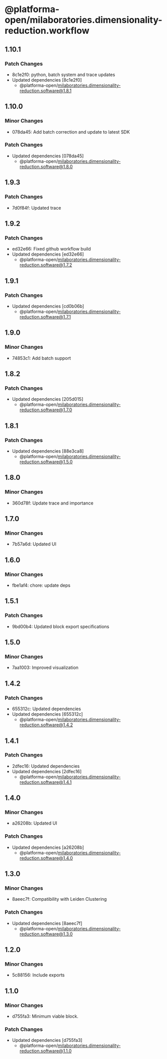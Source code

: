 # @platforma-open/milaboratories.dimensionality-reduction.workflow

## 1.10.1

### Patch Changes

- 8c1e2f0: python, batch system and trace updates
- Updated dependencies [8c1e2f0]
  - @platforma-open/milaboratories.dimensionality-reduction.software@1.8.1

## 1.10.0

### Minor Changes

- 078da45: Add batch correction and update to latest SDK

### Patch Changes

- Updated dependencies [078da45]
  - @platforma-open/milaboratories.dimensionality-reduction.software@1.8.0

## 1.9.3

### Patch Changes

- 7d0f84f: Updated trace

## 1.9.2

### Patch Changes

- ed32e66: Fixed github workflow build
- Updated dependencies [ed32e66]
  - @platforma-open/milaboratories.dimensionality-reduction.software@1.7.2

## 1.9.1

### Patch Changes

- Updated dependencies [cd0b06b]
  - @platforma-open/milaboratories.dimensionality-reduction.software@1.7.1

## 1.9.0

### Minor Changes

- 74853c1: Add batch support

## 1.8.2

### Patch Changes

- Updated dependencies [205d015]
  - @platforma-open/milaboratories.dimensionality-reduction.software@1.7.0

## 1.8.1

### Patch Changes

- Updated dependencies [88e3ca8]
  - @platforma-open/milaboratories.dimensionality-reduction.software@1.5.0

## 1.8.0

### Minor Changes

- 360d78f: Update trace and importance

## 1.7.0

### Minor Changes

- 7b57a6d: Updated UI

## 1.6.0

### Minor Changes

- fbe1af4: chore: update deps

## 1.5.1

### Patch Changes

- 9bd00b4: Updated block export specifications

## 1.5.0

### Minor Changes

- 7aa1003: Improved visualization

## 1.4.2

### Patch Changes

- 655312c: Updated dependencies
- Updated dependencies [655312c]
  - @platforma-open/milaboratories.dimensionality-reduction.software@1.4.2

## 1.4.1

### Patch Changes

- 2dfec16: Updated dependencies
- Updated dependencies [2dfec16]
  - @platforma-open/milaboratories.dimensionality-reduction.software@1.4.1

## 1.4.0

### Minor Changes

- a26208b: Updated UI

### Patch Changes

- Updated dependencies [a26208b]
  - @platforma-open/milaboratories.dimensionality-reduction.software@1.4.0

## 1.3.0

### Minor Changes

- 8aeec7f: Compatibility with Leiden Clustering

### Patch Changes

- Updated dependencies [8aeec7f]
  - @platforma-open/milaboratories.dimensionality-reduction.software@1.3.0

## 1.2.0

### Minor Changes

- 5c88156: Include exports

## 1.1.0

### Minor Changes

- d755fa3: Minimum viable block.

### Patch Changes

- Updated dependencies [d755fa3]
  - @platforma-open/milaboratories.dimensionality-reduction.software@1.1.0
